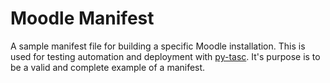 # Moodle Manifest

A sample manifest file for building a specific Moodle installation. This is used for testing 
automation and deployment with [py-tasc](https://github.com/hcpss-banderson/py-tasc). It's 
purpose is to be a valid and complete example of a manifest.
